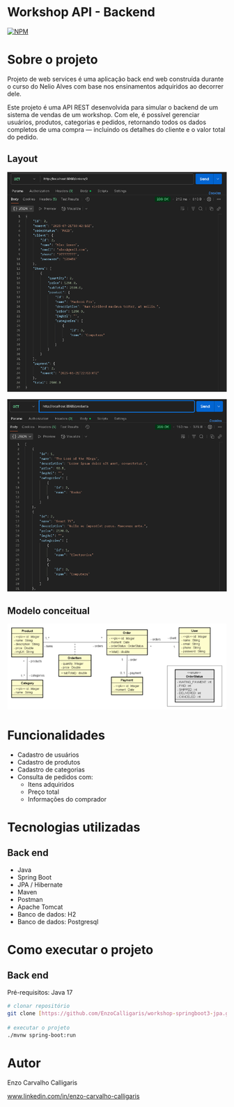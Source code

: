 # Workshop API - Backend
[![NPM](https://img.shields.io/npm/l/react)](https://github.com/EnzoCalligaris/workshop-springboot3-jpa/blob/main/LICENSE) 

# Sobre o projeto

Projeto de web services é uma aplicação back end web construída durante o curso do Nelio Alves com base nos ensinamentos adquiridos ao decorrer dele.

Este projeto é uma API REST desenvolvida para simular o backend de um sistema de vendas de um workshop. Com ele, é possível gerenciar usuários, produtos, categorias e pedidos, retornando todos os dados completos de uma compra — incluindo os detalhes do cliente e o valor total do pedido.

## Layout 
![Layout](https://github.com/EnzoCalligaris/workshop-springboot3-jpa/blob/main/assets/Layout1.png)

![Layout2](https://github.com/EnzoCalligaris/workshop-springboot3-jpa/blob/main/assets/Layout2.png)

## Modelo conceitual
![Modelo Conceitual](https://github.com/EnzoCalligaris/workshop-springboot3-jpa/blob/main/assets/image.png)

# Funcionalidades
- Cadastro de usuários
- Cadastro de produtos
- Cadastro de categorias
- Consulta de pedidos com:
    * Itens adquiridos
    * Preço total
    * Informações do comprador
# Tecnologias utilizadas
## Back end
- Java
- Spring Boot
- JPA / Hibernate
- Maven
- Postman
- Apache Tomcat
- Banco de dados: H2
- Banco de dados: Postgresql

# Como executar o projeto

## Back end
Pré-requisitos: Java 17

```bash
# clonar repositório
git clone [https://github.com/EnzoCalligaris/workshop-springboot3-jpa.git]

# executar o projeto
./mvnw spring-boot:run
```

# Autor

Enzo Carvalho Calligaris

www.linkedin.com/in/enzo-carvalho-calligaris


